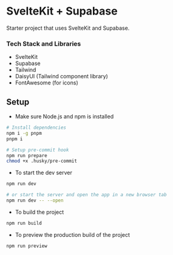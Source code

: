 # SvelteKit + Supabase

Starter project that uses SvelteKit and Supabase.

### Tech Stack and Libraries

- SvelteKit
- Supabase
- Tailwind
- DaisyUI (Tailwind component library)
- FontAwesome (for icons)

## Setup

- Make sure Node.js and npm is installed

```sh
# Install dependencies
npm i -g pnpm
pnpm i

# Setup pre-commit hook
npm run prepare
chmod +x .husky/pre-commit
```

- To start the dev server

```sh
npm run dev

# or start the server and open the app in a new browser tab
npm run dev -- --open
```

- To build the project

```sh
npm run build
```

- To preview the production build of the project

```sh
npm run preview
```
